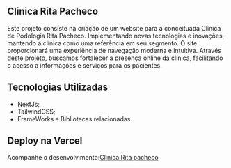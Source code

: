 ## Clinica Rita Pacheco

Este projeto consiste na criação de um website para a conceituada Clínica de Podologia Rita Pacheco. Implementando novas tecnologias e inovações, mantendo a clínica como uma referência em seu segmento. O site proporcionará uma experiência de navegação moderna e intuitiva. Através deste projeto, buscamos fortalecer a presença online da clínica, facilitando o acesso a informações e serviços para os pacientes.

## Tecnologias Utilizadas

- NextJs;
- TailwindCSS;
- FrameWorks e Bibliotecas relacionadas.


## Deploy na Vercel

Acompanhe o desenvolvimento:[Clinica Rita pacheco](clinica-rita-pacheco.vercel.app)
